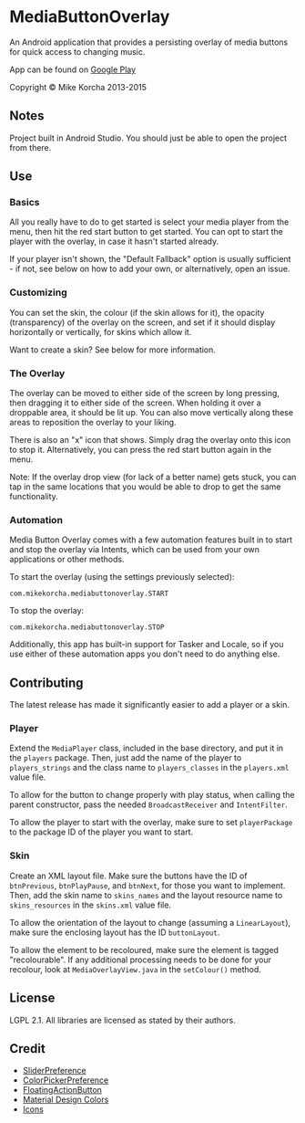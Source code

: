 MediaButtonOverlay
==================

An Android application that provides a persisting overlay of media buttons for quick access to changing music.

App can be found on [Google Play](https://play.google.com/store/apps/details?id=com.mikekorcha.mediabuttonoverlay)

Copyright © Mike Korcha 2013-2015

Notes
-----

Project built in Android Studio. You should just be able to open the project from there. 

Use
---

### Basics

All you really have to do to get started is select your media player from the menu, then hit the red start button to get started. You can opt to start the player with the overlay, in case it hasn't started already.

If your player isn't shown, the "Default Fallback" option is usually sufficient - if not, see below on how to add your own, or alternatively, open an issue.

### Customizing

You can set the skin, the colour (if the skin allows for it), the opacity (transparency) of the overlay on the screen, and set if it should display horizontally or vertically, for skins which allow it.

Want to create a skin? See below for more information.

### The Overlay

The overlay can be moved to either side of the screen by long pressing, then dragging it to either side of the screen. When holding it over a droppable area, it should be lit up. You can also move vertically along these areas to reposition the overlay to your liking.

There is also an "x" icon that shows. Simply drag the overlay onto this icon to stop it. Alternatively, you can press the red start button again in the menu.

Note: If the overlay drop view (for lack of a better name) gets stuck, you can tap in the same locations that you would be able to drop to get the same functionality.

### Automation

Media Button Overlay comes with a few automation features built in to start and stop the overlay via Intents, which can be used from your own applications or other methods.

To start the overlay (using the settings previously selected):

```
com.mikekorcha.mediabuttonoverlay.START
```

To stop the overlay:

```
com.mikekorcha.mediabuttonoverlay.STOP
```

Additionally, this app has built-in support for Tasker and Locale, so if you use either of these automation apps you don't need to do anything else.

Contributing
------------

The latest release has made it significantly easier to add a player or a skin.

### Player

Extend the `MediaPlayer` class, included in the base directory, and put it in the `players` package. Then, just add the name of the player to `players_strings` and the class name to `players_classes` in the `players.xml` value file.

To allow for the button to change properly with play status, when calling the parent constructor, pass the needed `BroadcastReceiver` and `IntentFilter`.

To allow the player to start with the overlay, make sure to set `playerPackage` to the package ID of the player you want to start.

### Skin
 
Create an XML layout file. Make sure the buttons have the ID of `btnPrevious`, `btnPlayPause`, and `btnNext`, for those you want to implement. Then, add the skin name to `skins_names` and the layout resource name to `skins_resources` in the `skins.xml` value file.

To allow the orientation of the layout to change (assuming a `LinearLayout`), make sure the enclosing layout has the ID `buttonLayout`.

To allow the element to be recoloured, make sure the element is tagged "recolourable". If any additional processing needs to be done for your recolour, look at `MediaOverlayView.java` in the `setColour()` method.

License
-------

LGPL 2.1. All libraries are licensed as stated by their authors.

Credit
------

* [SliderPreference](https://github.com/jayschwa/AndroidSliderPreference)
* [ColorPickerPreference](https://github.com/attenzione/android-ColorPickerPreference)
* [FloatingActionButton](https://github.com/futuresimple/android-floating-action-button)
* [Material Design Colors](https://github.com/wada811/Android-Material-Design-Colors)
* [Icons](http://iconmonstr.com/)